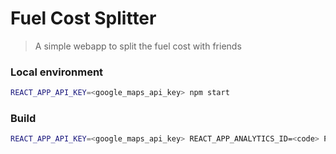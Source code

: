 # Fuel Cost Splitter

> A simple webapp to split the fuel cost with friends


### Local environment

```bash
REACT_APP_API_KEY=<google_maps_api_key> npm start

```

### Build
```bash
REACT_APP_API_KEY=<google_maps_api_key> REACT_APP_ANALYTICS_ID=<code> PUBLIC_URL=<url> npm run build

```
